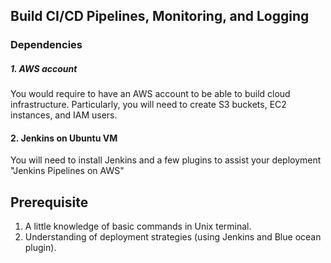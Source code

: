 ## Build CI/CD Pipelines, Monitoring, and Logging

### Dependencies
##### 1. AWS account
You would require to have an AWS account to be able to build cloud infrastructure. Particularly, you will need to create S3 buckets, EC2 instances, and IAM users.

#### 2. Jenkins on Ubuntu VM
You will need to install Jenkins and a few plugins to assist your deployment "Jenkins Pipelines on AWS" 

## Prerequisite
1. A little knowledge of basic commands in Unix terminal.
2. Understanding of deployment strategies (using Jenkins and Blue ocean plugin).
